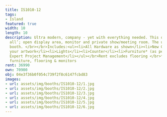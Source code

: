 ```yaml
---
title: IS1010-12
tags:
- Island
featured: true
width: 10
length: 10
description: Ultra modern, company - yet with everything needed. This design has ‘it
  all’; open display area, monitor and private show/meeting room. The ultimate small
  booth. </br></br>Includes:<ul><li>All Hardware as shown</li><li>New Graphics with
  your artwork</li><li>Lights</li><li>Counter</li><li>Furniture* (as per availability)</li><li>Friendly
  Expert Project Management</li></ul></br>Rent excludes flooring </br>*Own excludes
  furniture, flooring & monitors
rent: 36990
own: 70900
obj: 04e3f36b0f054c739f2f8c6147fcbd83
images:
- url: assets/img/booths/IS1010-12/1.jpg
- url: assets/img/booths/IS1010-12/2.jpg
- url: assets/img/booths/IS1010-12/3.jpg
- url: assets/img/booths/IS1010-12/4.jpg
- url: assets/img/booths/IS1010-12/5.jpg
- url: assets/img/booths/IS1010-12/6.jpg
---
```


